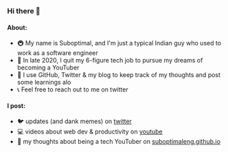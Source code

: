 ### Hi there 👋

#### About:
- 🚇 My name is Suboptimal, and I'm just a typical Indian guy who used to work as a software engineer
- 🌌 In late 2020, I quit my 6-figure tech job to pursue my dreams of becoming a YouTuber
- 🤔 I use GitHub, Twitter & my blog to keep track of my thoughts and post some learnings alo
- 📞 Feel free to reach out to me on twitter

#### I post:
- 🐦 updates (and dank memes) on [twitter](https://twitter.com/SuboptimalEng)
- 💻 videos about web dev & productivity on [youtube](https://youtube.com/SuboptimalEng)
- 📖 my thoughts about being a tech YouTuber on [suboptimaleng.github.io](https://suboptimaleng.github.io)

<!--
**SuboptimalEng/SuboptimalEng** is a ✨ _special_ ✨ repository because its `README.md` (this file) appears on your GitHub profile.

Here are some ideas to get you started:

- 🔭 I’m currently working on ...
- 🌱 I’m currently learning ...
- 👯 I’m looking to collaborate on ...
- 🤔 I’m looking for help with ...
- 💬 Ask me about ...
- 📫 How to reach me: ...
- 😄 Pronouns: ...
- ⚡ Fun fact: ...
-->

